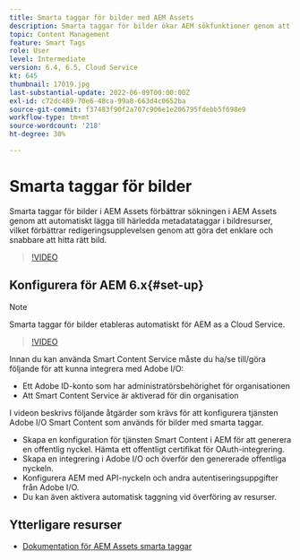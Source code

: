```yaml
---
title: Smarta taggar för bilder med AEM Assets
description: Smarta taggar för bilder ökar AEM sökfunktioner genom att automatiskt och intelligent lägga till metadatataggar till bildresurser baserat på bildens innehåll.
topic: Content Management
feature: Smart Tags
role: User
level: Intermediate
version: 6.4, 6.5, Cloud Service
kt: 645
thumbnail: 17019.jpg
last-substantial-update: 2022-06-09T00:00:00Z
exl-id: c72dc489-70e6-48ca-99a8-663d4c0652ba
source-git-commit: f37483f90f2a707c906e1e206795fdebb5f698e9
workflow-type: tm+mt
source-wordcount: '218'
ht-degree: 30%

---
```


# Smarta taggar för bilder

Smarta taggar för bilder i AEM Assets förbättrar sökningen i AEM Assets genom att automatiskt lägga till härledda metadatataggar i bildresurser, vilket förbättrar redigeringsupplevelsen genom att göra det enklare och snabbare att hitta rätt bild.

>[!VIDEO](https://video.tv.adobe.com/v/17019/?quality=12&learn=on)

## Konfigurera för AEM 6.x{#set-up}

>[!NOTE]
> Smarta taggar för bilder etableras automatiskt för AEM as a Cloud Service.

>[!VIDEO](https://video.tv.adobe.com/v/17023/?quality=12&learn=on)

Innan du kan använda Smart Content Service måste du ha/se till/göra följande för att kunna integrera med Adobe I/O:

* Ett Adobe ID-konto som har administratörsbehörighet för organisationen
* Att Smart Content Service är aktiverad för din organisation

I videon beskrivs följande åtgärder som krävs för att konfigurera tjänsten Adobe I/O Smart Content som används för bilder med smarta taggar.

* Skapa en konfiguration för tjänsten Smart Content i AEM för att generera en offentlig nyckel. Hämta ett offentligt certifikat för OAuth-integrering.
* Skapa en integrering i Adobe I/O och överför den genererade offentliga nyckeln.
* Konfigurera AEM med API-nyckeln och andra autentiseringsuppgifter från Adobe I/O.
* Du kan även aktivera automatisk taggning vid överföring av resurser.

## Ytterligare resurser

* [Dokumentation för AEM Assets smarta taggar](https://experienceleague.adobe.com/docs/experience-manager-cloud-service/assets/manage/smart-tags.html)
